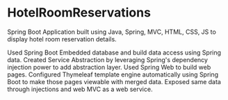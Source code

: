 # HotelRoomReservations
Spring Boot Application built using Java, Spring, MVC, HTML, CSS, JS to display hotel room reservation details.

Used Spring Boot Embedded database and build data access using Spring data.
Created Service Abstraction by leveraging Spring's dependency injection power to add abstraction layer.
Used Spring Web to build web pages.
Configured Thymeleaf template engine automatically using Spring Boot to make those pages viewable with merged data.
Exposed same data through injections and web MVC as a web service.
